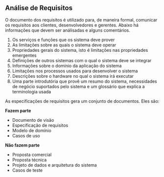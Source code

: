 ## Análise de Requisitos

O documento dos requisitos é utilizado para, de maneira formal, comunicar os requisitos aos clientes, desenvolvedores e gerentes. Abaixo há informações que devem ser análisadas e alguns comentários.

1. Os serviços e funções que os sistema deve prover
2. As limitações sobre as quais o sistema deve operar
3. Propriedades gerais do sistema, isto é limitações nas propriedades emergentes
4. Definições de outros sistemas com o qual o sistema deve se integrar
5. Informações sobre o domínio da aplicação do sistema
6. Limitações nos processos usados para desenvolver o sistema
7. Descrições sobre o hardware no qual o sistema irá executar
8. Uma parte introdutória que provê um resumo do sistema, necessidades de negócio suportados pelo sistema e um glossário que explica a terminologia usada

As especificações de requisitos gera um conjunto de documentos. Eles são:

**Fazem parte**
- Documento de visão
- Especificação de requisitos
- Modelo de domínio
- Casos de uso

**Não fazem parte**
- Proposta comercial
- Proposta técnica
- Projeto de dados e arquitetura do sistema
- Casos de teste
